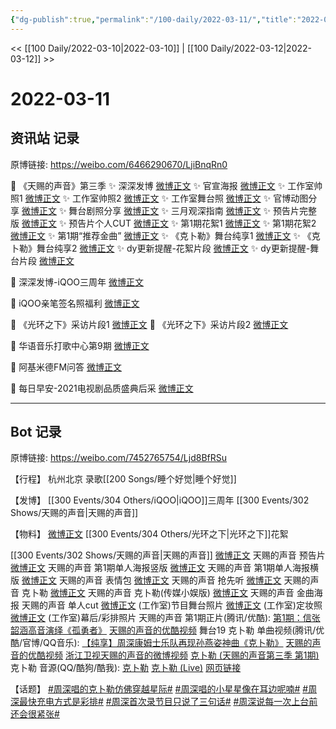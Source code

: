 ```yaml
---
{"dg-publish":true,"permalink":"/100-daily/2022-03-11/","title":"2022-03-11"}
---
```



<< [[100 Daily/2022-03-10\|2022-03-10]] | [[100 Daily/2022-03-12\|2022-03-12]] >>

# 2022-03-11

## 资讯站 记录

原博链接: https://weibo.com/6466290670/LjiBnqRn0

💫 《天赐的声音》第三季
✨ 深深发博 [微博正文](https://m.weibo.cn/6466290670/4745984608046608)
✨ 官宣海报 [微博正文](https://m.weibo.cn/6466290670/4745808367324529)
✨ 工作室帅照1 [微博正文](https://m.weibo.cn/6466290670/4745983478467951)
✨ 工作室帅照2 [微博正文](https://m.weibo.cn/6466290670/4745991078807979)
✨ 工作室舞台照 [微博正文](https://m.weibo.cn/6466290670/4745920203198256)
✨ 官博动图分享 [微博正文](https://m.weibo.cn/6466290670/4745865292156617)
✨ 舞台剧照分享 [微博正文](https://m.weibo.cn/6466290670/4745897718056256)
✨ 三月观深指南 [微博正文](https://m.weibo.cn/6466290670/4745864251707862)
✨ 预告片完整版 [微博正文](https://m.weibo.cn/6466290670/4745777710368165)
✨ 预告片个人CUT [微博正文](https://m.weibo.cn/6466290670/4745786669666293)
✨ 第1期花絮1 [微博正文](https://m.weibo.cn/6466290670/4745989401349825)
✨ 第1期花絮2 [微博正文](https://m.weibo.cn/6466290670/4745991146963711)
✨ 第1期“推荐金曲” [微博正文](https://m.weibo.cn/6466290670/4745990374688953)
✨ 《克卜勒》舞台纯享1 [微博正文](https://m.weibo.cn/6466290670/4745980429210517)
✨ 《克卜勒》舞台纯享2 [微博正文](https://m.weibo.cn/6466290670/4745979008386986)
✨ dy更新提醒-花絮片段 [微博正文](https://m.weibo.cn/6466290670/4745914021315572)
✨ dy更新提醒-舞台片段 [微博正文](https://m.weibo.cn/6466290670/4745885878059211)

💫 深深发博-iQOO三周年 [微博正文](https://m.weibo.cn/6466290670/4745790130228074)

💫 iQOO亲笔签名照福利 [微博正文](https://m.weibo.cn/6466290670/4745969452712072)

💫 《光环之下》采访片段1 [微博正文](https://m.weibo.cn/6466290670/4745790193140558)
💫 《光环之下》采访片段2 [微博正文](https://m.weibo.cn/6466290670/4745865905047267)

💫 华语音乐打歌中心第9期 [微博正文](https://m.weibo.cn/6466290670/4745781356007112)

💫 阿基米德FM问答 [微博正文](https://m.weibo.cn/6466290670/4745994899555884)

💫 每日早安-2021电视剧品质盛典后采 [微博正文](https://m.weibo.cn/6466290670/4745752989663485)

---
## Bot 记录

原博链接: https://weibo.com/7452765754/Ljd8BfRSu

【行程】
杭州北京 录歌[[200 Songs/睡个好觉\|睡个好觉]]

【发博】
[](https://m.weibo.cn/1736988591/4745788606909223) [[300 Events/304 Others/iQOO\|iQOO]]三周年
[](https://m.weibo.cn/1736988591/4745983466932821) [[300 Events/302 Shows/天赐的声音\|天赐的声音]]

【物料】
[微博正文](https://m.weibo.cn/6524418754/4745788456699782) [[300 Events/304 Others/光环之下\|光环之下]]花絮

[[300 Events/302 Shows/天赐的声音\|天赐的声音]]
[微博正文](https://m.weibo.cn/1315706994/4745773349343077) 天赐的声音 预告片
[微博正文](https://m.weibo.cn/1315706994/4745803560388433) 天赐的声音 第1期单人海报竖版
[微博正文](https://m.weibo.cn/1315706994/4745894153421437) 天赐的声音 第1期单人海报横版
[微博正文](https://m.weibo.cn/1315706994/4745863941329459) 天赐的声音 表情包
[微博正文](https://m.weibo.cn/5876797510/4745880861935979) 天赐的声音 抢先听
[微博正文](https://m.weibo.cn/1315706994/4745979305922271) 天赐的声音 克卜勒
[微博正文](https://m.weibo.cn/2116890350/4745978936297616) 天赐的声音 克卜勒(传媒小娱版)
[微博正文](https://m.weibo.cn/1315706994/4745989330305606) 天赐的声音 金曲海报
[](https://m.weibo.cn/1591169702/4745983785435433) 天赐的声音 单人cut
[微博正文](https://weibo.com/7478855230/LjgwvFuOi) (工作室)节目舞台照片
[微博正文](https://weibo.com/7478855230/Ljicw9Ny2) (工作室)定妆照
[微博正文](https://weibo.com/7478855230/LjimOFWwq) (工作室)幕后/彩排照片
天赐的声音 第1期正片(腾讯/优酷):
[第1期：信张韶涵高音演绎《孤勇者》](https://weibo.cn/sinaurl?u=http%3A%2F%2Fv.qq.com%2Fx%2Fcover%2Fmzc002000ekmowq%2Fi004211jevr.html)
[天赐的声音的优酷视频](https://weibo.cn/sinaurl?u=https%3A%2F%2Fm.youku.com%2Fvideo%2Fid_XNTIwNTM0NjgxNg%3D%3D%3Fsource%3D)
舞台19
克卜勒 单曲视频(腾讯/优酷/官博/QQ音乐):
[【纯享】周深康姆士乐队再现孙燕姿神曲《克卜勒》](https://weibo.cn/sinaurl?u=http%3A%2F%2Fv.qq.com%2Fx%2Fcover%2Fmzc002000ekmowq%2Fi0042olv126.html)
[天赐的声音的优酷视频](https://weibo.cn/sinaurl?u=https%3A%2F%2Fv.youku.com%2Fv_show%2Fid_XNTg0OTU3OTUxNg%3D%3D.html)
[浙江卫视天赐的声音的微博视频](https://video.weibo.com/show?fid=1034:4745978188857441)
[克卜勒 (天赐的声音第三季 第1期)](https://weibo.cn/sinaurl?u=https%3A%2F%2Fc.y.qq.com%2Fbase%2Ffcgi-bin%2Fu%3F__%3DAUjSiDWI45X4)
克卜勒 音源(QQ/酷狗/酷我):
[克卜勒](https://weibo.cn/sinaurl?u=https%3A%2F%2Fc.y.qq.com%2Fbase%2Ffcgi-bin%2Fu%3F__%3DPvwf6ESx4u6d)
[克卜勒 (Live)](https://weibo.cn/sinaurl?u=https%3A%2F%2Ft4.kugou.com%2Fsong.html%3Fid%3D3Q9wJ4azxV2)
[网页链接](https://weibo.cn/sinaurl?u=https%3A%2F%2Fm.kuwo.cn%2Fyinyue%2F212958614%3Ff%3Darphone%26t%3Dsinawb%26isstar%3D0)

【话题】
[#周深唱的克卜勒仿佛穿越星际#](https://s.weibo.com/weibo?q=%23%E5%91%A8%E6%B7%B1%E5%94%B1%E7%9A%84%E5%85%8B%E5%8D%9C%E5%8B%92%E4%BB%BF%E4%BD%9B%E7%A9%BF%E8%B6%8A%E6%98%9F%E9%99%85%23)
[#周深唱的小星星像在耳边呢喃#](https://s.weibo.com/weibo?q=%23%E5%91%A8%E6%B7%B1%E5%94%B1%E7%9A%84%E5%B0%8F%E6%98%9F%E6%98%9F%E5%83%8F%E5%9C%A8%E8%80%B3%E8%BE%B9%E5%91%A2%E5%96%83%23)
[#周深最快充电方式是彩排#](https://s.weibo.com/weibo?q=%23%E5%91%A8%E6%B7%B1%E6%9C%80%E5%BF%AB%E5%85%85%E7%94%B5%E6%96%B9%E5%BC%8F%E6%98%AF%E5%BD%A9%E6%8E%92%23)
[#周深首次录节目只说了三句话#](https://s.weibo.com/weibo?q=%23%E5%91%A8%E6%B7%B1%E9%A6%96%E6%AC%A1%E5%BD%95%E8%8A%82%E7%9B%AE%E5%8F%AA%E8%AF%B4%E4%BA%86%E4%B8%89%E5%8F%A5%E8%AF%9D%23)
[#周深说每一次上台前还会很紧张#](https://s.weibo.com/weibo?q=%23%E5%91%A8%E6%B7%B1%E8%AF%B4%E6%AF%8F%E4%B8%80%E6%AC%A1%E4%B8%8A%E5%8F%B0%E5%89%8D%E8%BF%98%E4%BC%9A%E5%BE%88%E7%B4%A7%E5%BC%A0%23)
